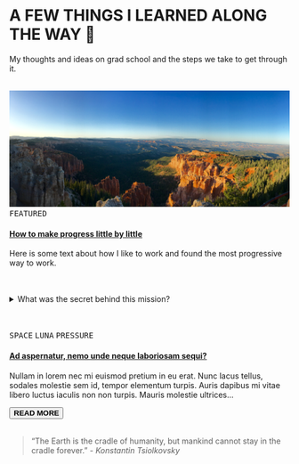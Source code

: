 <!-- Heading -->
<h1>A FEW THINGS I LEARNED ALONG THE WAY 👣</h1>
<p>My thoughts and ideas on grad school and the steps we take to get through it.</p>
<br>

<!-- Article -->
<img src="../images/IMG_3800.png?auto=compress&cs=tinysrgb&dpr=2&h=650&w=940" alt="Bryce Canyon"/>
<kbd>FEATURED</kbd>
<h4><a href="#">How to make progress little by little</a></h4>
<p>Here is some text about how I like to work and found the most progressive way to work.</p>
<br><br>

<!-- Article break -->
<details>
  <summary>What was the secret behind this mission?</summary>
  <img src="https://media.giphy.com/media/NdKVEei95yvIY/giphy.gif" alt="Secret GIF">
  <p>Okay, go watch The Office.</p>
</details>
<br><br>

<!-- Article -->
<kbd>SPACE</kbd> <kbd>LUNA</kbd> <kbd>PRESSURE</kbd>
<h4><a href="#">Ad aspernatur, nemo unde neque laboriosam sequi?</a></h4>
<p>Nullam in lorem nec mi euismod pretium in eu erat. Nunc lacus tellus, sodales molestie sem id, tempor elementum turpis. Auris dapibus mi vitae libero luctus iaculis non non turpis. Mauris molestie ultrices...</p>
<a href="#"><button><b>READ MORE</b></button></a>
<br><br>

<!-- Article break -->
<blockquote>
  “The Earth is the cradle of humanity, but mankind cannot stay in the cradle forever.” <i> - Konstantin Tsiolkovsky</i>
</blockquote>
<br><br>
